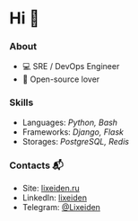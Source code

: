 # Hi 👋

### About

- 💻 SRE / DevOps Engineer
- 🧡 Open-source lover

### Skills

- Languages: _Python, Bash_
- Frameworks: _Django, Flask_
- Storages: _PostgreSQL, Redis_

### Contacts 📬

- Site: [lixeiden.ru](http://lixeiden.ru)
- LinkedIn: [lixeiden](https://linkedin.com/in/lixeiden)
- Telegram: [@Lixeiden](https://t.me/Lixeiden)
